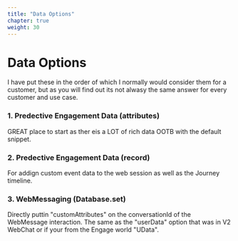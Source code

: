 ```yaml
---
title: "Data Options"
chapter: true
weight: 30
---
```


# Data Options

I have put these in the order of which I normally would consider them for a customer, but as you will find out its not alwasy the same answer for every customer and use case.

### 1. Predective Engagement Data (attributes)

GREAT place to start as ther eis a LOT of rich data OOTB with the default snippet.

### 2. Predective Engagement Data (record)

For addign custom event data to the web session as well as the Journey timeline.

### 3. WebMessaging (Database.set)

Directly puttin "customAttributes" on the conversationId of the WebMessage interaction. The same as the "userData" option that was in V2 WebChat or if your from the Engage world "UData".